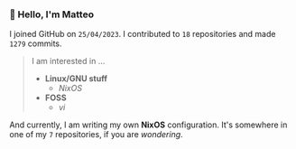 ### 👋 Hello, I'm Matteo

I joined GitHub on `25/04/2023`.
I contributed to `18` repositories and made `1279` commits.

> I am interested in ...
> 
> - **Linux/GNU stuff**
>     - *NixOS*
> - **FOSS**
>   - *vi*

And currently, I am writing my own **NixOS** configuration. It's somewhere in one of my `7` repositories, if you are *wondering*.
